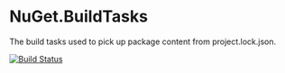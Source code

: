 # NuGet.BuildTasks
The build tasks used to pick up package content from project.lock.json.

[![Build Status](https://dev.azure.com/dnceng/public/_apis/build/status/dotnet/NuGet.BuildTasks/dotnet.NuGet.BuildTasks-CI?branchName=master)](https://dev.azure.com/dnceng/public/_build/latest?definitionId=567&branchName=master)
